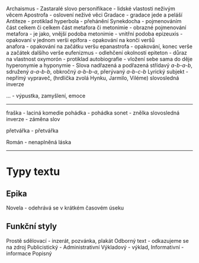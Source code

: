 Archaismus - Zastaralé slovo
personifikace - lidské vlastosti neživým věcem
Apostrofa - oslovení neživé věci
Gradace - gradace jede a peláší
Antiteze - protiklad
hyperbola - přehánění
Synekdocha - pojmenováním část celkem či celkem část
metafora či metonimie - obrazné pojmenování
metafora - je jako, vnější podoba
metonimie - vnitřní podoba
epizeuxis - opakovaní v jednom verši 
epifora - opakování na konči veršů  
anafora - opakování na začátku veršu
epanastrofa - opakování, konec verše a začátek dalšího verše
eufenizmus - odlehčení okolností
epiteton - důraz na vlastnost
oxymorón - protiklad
autobiografie - vložení sebe sama do děje
hyperonymie a hyponymie - Slova nadřazená a podřazená
střídavý _a-b-a-b_, sdružený _a-a-b-b_, obkročný _a-b-b-a_, přerývaný _a-b-c-b_
Lyrický subjekt - nepřímý vypraveč, (hrdlička zvolá Hynku, Jarmilo, Viléme)
slovosledná inverze

... - výpustka, zamyšlení, emoce 

---

fraška - laciná komedie
pohádka - pohádka
sonet - znělka
slovosledná inverze - záměna slov

přetvářka  - přetvářka

Román - nenaplněná láska


---

# Typy textu

## Epika
Novela - odehrává se v krátkém časovém úseku

## Funkční styly

Prostě sdělovací - inzerát, pozvánka, plakát
Odborný text - odkazujeme se na zdroj
Publicistický - 
Administrativní
Výkladový - výklad,
Informativní - informace
Popisný